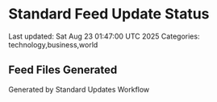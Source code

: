 # Standard Feed Update Status
Last updated: Sat Aug 23 01:47:00 UTC 2025
Categories: technology,business,world

## Feed Files Generated

Generated by Standard Updates Workflow
